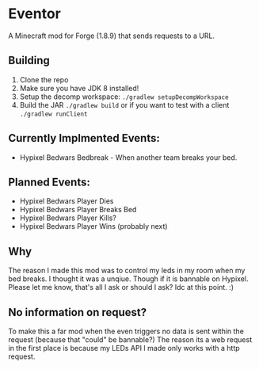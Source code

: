 # Eventor
A Minecraft mod for Forge (1.8.9) that sends requests to a URL.

## Building
1. Clone the repo
2. Make sure you have JDK 8 installed!
3. Setup the decomp workspace: `./gradlew setupDecompWorkspace`
4. Build the JAR `./gradlew build` or if you want to test with a client `./gradlew runClient`


## Currently Implmented Events:
- Hypixel Bedwars Bedbreak - When another team breaks your bed.

## Planned Events:
- Hypixel Bedwars Player Dies
- Hypixel Bedwars Player Breaks Bed
- Hypixel Bedwars Player Kills?
- Hypixel Bedwars Player Wins (probably next)



## Why
The reason I made this mod was to control my leds in my room when my bed breaks. I thought it was a unqiue.
Though if it is bannable on Hypixel. Please let me know, that's all I ask or should I ask? Idc at this point. :)

## No information on request?
To make this a far mod when the even triggers no data is sent within the request (because that "could" be bannable?)
The reason its a web request in the first place is because my LEDs API I made only works with a http request. 